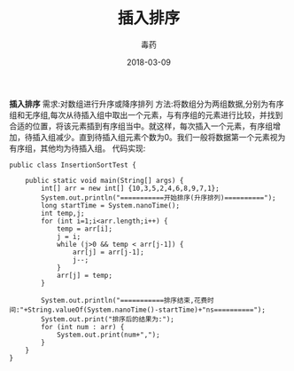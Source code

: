 ﻿---
layout:     post
title:      插入排序
date:       2018-03-09
author:     毒药
header-img: img/post-bg-ios9-web.jpg
catalog: true
tags:
	- 算法
---

**插入排序**
	需求:对数组进行升序或降序排列
	方法:将数组分为两组数据,分别为有序组和无序组,每次从待插入组中取出一个元素，与有序组的元素进行比较，并找到合适的位置，将该元素插到有序组当中。就这样，每次插入一个元素，有序组增加，待插入组减少。直到待插入组元素个数为0。我们一般将数据第一个元素视为有序组，其他均为待插入组。
	代码实现:
	

```
public class InsertionSortTest {
	
	public static void main(String[] args) {
		int[] arr = new int[] {10,3,5,2,4,6,8,9,7,1};
		System.out.println("===========开始排序(升序排列)==========");
		long startTime = System.nanoTime();
		int temp,j;
		for (int i=1;i<arr.length;i++) {
			temp = arr[i];
			j = i;
			while (j>0 && temp < arr[j-1]) {
				arr[j] = arr[j-1];
				j--;
			}
			arr[j] = temp;
		}
		
		System.out.println("===========排序结束,花费时间:"+String.valueOf(System.nanoTime()-startTime)+"ns==========");
		System.out.print("排序后的结果为:");
		for (int num : arr) {
			System.out.print(num+",");
		}
	}
}
```